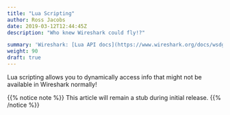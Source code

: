 ```yaml
---
title: "Lua Scripting"
author: Ross Jacobs
date: 2019-03-12T12:44:45Z
description: "Who knew Wireshark could fly!?"

summary: 'Wireshark: [Lua API docs](https://www.wireshark.org/docs/wsdg_html_chunked/lua_module_Proto.html) | [Lua Examples](https://wiki.wireshark.org/Lua/Examples)'
weight: 90
draft: true
---
```


Lua scripting allows you to dynamically access info that might not be available in Wireshark normally!

{{% notice note %}}
This article will remain a stub during initial release.
{{% /notice %}}

